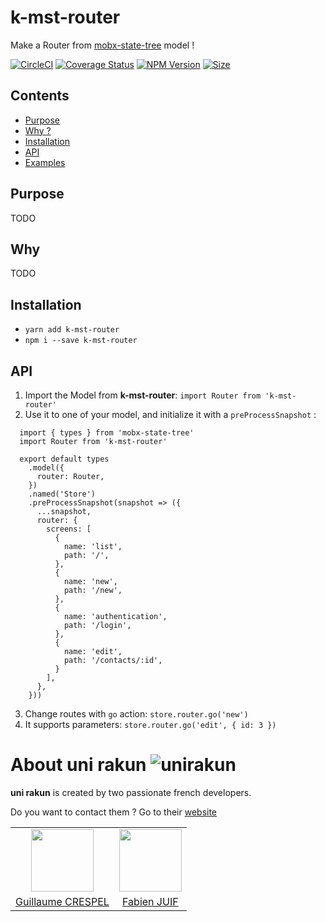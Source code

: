 # k-mst-router

Make a Router from [mobx-state-tree](https://github.com/mobxjs/mobx-state-tree) model !

[![CircleCI](https://circleci.com/gh/unirakun/k-mst-router.svg?style=shield)](https://circleci.com/gh/unirakun/k-mst-router) [![Coverage Status](https://coveralls.io/repos/github/unirakun/k-mst-router/badge.svg?branch=master)](https://coveralls.io/github/unirakun/k-mst-router?branch=master) [![NPM Version](https://badge.fury.io/js/k-mst-router.svg)](https://www.npmjs.com/package/k-mst-router)
[![Size](http://img.badgesize.io/unirakun/k-mst-router/master/index.js.svg)]()

## Contents
 - [Purpose](#purpose)
 - [Why ?](#why)
 - [Installation](#installation)
 - [API](#api)
 - [Examples](#examples)

## Purpose
TODO

## Why
TODO

## Installation
 - `yarn add k-mst-router`
 - `npm i --save k-mst-router`

## API
  1. Import the Model from **k-mst-router**: `import Router from 'k-mst-router'`
  2. Use it to one of your model, and initialize it with a `preProcessSnapshot` :
  ```es6
    import { types } from 'mobx-state-tree'
    import Router from 'k-mst-router'

    export default types
      .model({
        router: Router,
      })
      .named('Store')
      .preProcessSnapshot(snapshot => ({
        ...snapshot,
        router: {
          screens: [
            {
              name: 'list',
              path: '/',
            },
            {
              name: 'new',
              path: '/new',
            },
            {
              name: 'authentication',
              path: '/login',
            },
            {
              name: 'edit',
              path: '/contacts/:id',
            }
          ],
        },
      }))
  ```
  3. Change routes with `go` action: `store.router.go('new')`
  4. It supports parameters: `store.router.go('edit', { id: 3 })`

# About uni rakun ![unirakun](https://avatars3.githubusercontent.com/u/26111459?s=50&v=4)
**uni rakun** is created by two passionate french developers.

Do you want to contact them ? Go to their [website](https://unirakun.fr)

<table border="0">
 <tr>
  <td align="center"><img src="https://avatars1.githubusercontent.com/u/26094222?s=460&v=4" width="100" /></td>
  <td align="center"><img src="https://avatars1.githubusercontent.com/u/17828231?s=460&v=4" width="100" /></td>
 </tr>
 <tr>
  <td align="center"><a href="https://github.com/guillaumecrespel">Guillaume CRESPEL</a></td>
  <td align="center"><a href="https://github.com/fabienjuif">Fabien JUIF</a></td>
</table>
